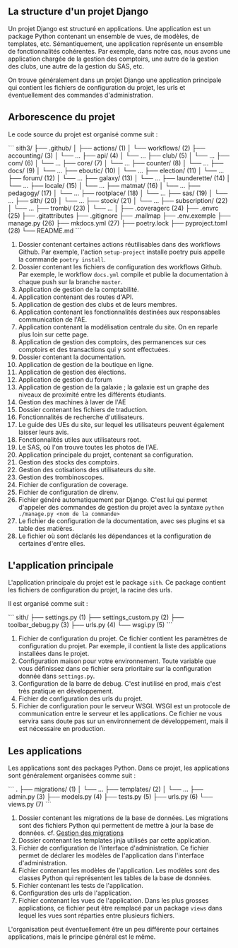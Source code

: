 ## La structure d'un projet Django

Un projet Django est structuré en applications.
Une application est un package Python 
contenant un ensemble de vues, de modèles, de templates, etc.
Sémantiquement, une application représente 
un ensemble de fonctionnalités cohérentes.
Par exemple, dans notre cas, nous avons une application
chargée de la gestion des comptoirs, une autre de la gestion
des clubs, une autre de la gestion du SAS, etc.

On trouve généralement dans un projet Django
une application principale qui contient les
fichiers de configuration du projet, 
les urls et éventuellement des commandes d'administration.

## Arborescence du projet

Le code source du projet est organisé comme suit :

<div class="annotate">
```
sith3/
├── .github/
│   ├── actions/ (1)
│   └── workflows/ (2)
├── accounting/ (3)
│   └── ...
├── api/ (4)
│   └── ...
├── club/ (5)
│   └── ...
├── com/ (6)
│   └── ...
├── core/ (7)
│   └── ...
├── counter/ (8)
│   └── ...
├── docs/ (9)
│   └── ...
├── eboutic/ (10)
│   └── ...
├── election/ (11)
│   └── ...
├── forum/ (12)
│   └── ...
├── galaxy/ (13)
│   └── ...
├── launderette/ (14)
│   └── ...
├── locale/ (15)
│   └── ...
├── matmat/ (16)
│   └── ...
├── pedagogy/ (17)
│   └── ...
├── rootplace/ (18)
│   └── ...
├── sas/ (19)
│   └── ...
├── sith/ (20)
│   └── ...
├── stock/ (21)
│   └── ...
├── subscription/ (22)
│   └── ...
├── trombi/ (23)
│   └── ...
│
├── .coveragerc (24)
├── .envrc (25)
├── .gitattributes
├── .gitignore
├── .mailmap
├── .env.exemple
├── manage.py (26)
├── mkdocs.yml (27)
├── poetry.lock
├── pyproject.toml (28)
└── README.md
```
</div>

1. Dossier contenant certaines actions réutilisables
   dans des workflows Github. Par exemple, l'action
   `setup-project` installe poetry puis appelle
   la commande `poetry install`.
2. Dossier contenant les fichiers de configuration
   des workflows Github. 
   Par exemple, le workflow `docs.yml` compile
   et publie la documentation à chaque push sur la branche `master`.
3. Application de gestion de la comptabilité.
4. Application contenant des routes d'API.
5. Application de gestion des clubs et de leurs membres.
6. Application contenant les fonctionnalités 
   destinées aux responsables communication de l'AE.
7. Application contenant la modélisation centrale du site.
   On en reparle plus loin sur cette page.
8. Application de gestion des comptoirs, des permanences
   sur ces comptoirs et des transactions qui y sont effectuées.
9. Dossier contenant la documentation.
10. Application de gestion de la boutique en ligne.
11. Application de gestion des élections.
12. Application de gestion du forum
13. Application de gestion de la galaxie ; la galaxie
    est un graphe des niveaux de proximité entre les différents
    étudiants.
14. Gestion des machines à laver de l'AE
15. Dossier contenant les fichiers de traduction.
16. Fonctionnalités de recherche d'utilisateurs.
17. Le guide des UEs du site, sur lequel les utilisateurs
    peuvent également laisser leurs avis.
18. Fonctionnalités utiles aux utilisateurs root.
19. Le SAS, où l'on trouve toutes les photos de l'AE.
20. Application principale du projet, contenant sa configuration.
21. Gestion des stocks des comptoirs.
22. Gestion des cotisations des utilisateurs du site.
23. Gestion des trombinoscopes.
24. Fichier de configuration de coverage.
25. Fichier de configuration de direnv.
26. Fichier généré automatiquement par Django. C'est lui
    qui permet d'appeler des commandes de gestion du projet
    avec la syntaxe `python ./manage.py <nom de la commande>`
27. Le fichier de configuration de la documentation,
    avec ses plugins et sa table des matières.
28. Le fichier où sont déclarés les dépendances et la configuration
    de certaines d'entre elles.
    

## L'application principale

L'application principale du projet est le package `sith`.
Ce package contient les fichiers de configuration du projet,
la racine des urls.

Il est organisé comme suit :

<div class="annotate">
```
sith/
├── settings.py (1)
├── settings_custom.py (2)
├── toolbar_debug.py (3)
├── urls.py (4)
└── wsgi.py (5)
```
</div>

1. Fichier de configuration du projet.
   Ce fichier contient les paramètres de configuration du projet.
   Par exemple, il contient la liste des applications
   installées dans le projet.
2. Configuration maison pour votre environnement.
   Toute variable que vous définissez dans ce fichier sera prioritaire
   sur la configuration donnée dans `settings.py`.
3. Configuration de la barre de debug.
   C'est inutilisé en prod, mais c'est très pratique en développement.
4. Fichier de configuration des urls du projet.
5. Fichier de configuration pour le serveur WSGI.
   WSGI est un protocole de communication entre le serveur
   et les applications.
   Ce fichier ne vous servira sans doute pas sur un environnement
   de développement, mais il est nécessaire en production.

## Les applications

Les applications sont des packages Python.
Dans ce projet, les applications sont généralement organisées
comme suit :

<div class="annotate">
```
.
├── migrations/ (1)
│   └── ...
├── templates/ (2)
│   └── ...
├── admin.py (3)
├── models.py (4)
├── tests.py (5)
├── urls.py (6)
└── views.py (7)
```
</div>

1. Dossier contenant les migrations de la base de données.
   Les migrations sont des fichiers Python qui permettent
   de mettre à jour la base de données.
   cf. [Gestion des migrations](../howto/migrations.md)
2. Dossier contenant les templates jinja utilisés par cette application.
3. Fichier de configuration de l'interface d'administration.
   Ce fichier permet de déclarer les modèles de l'application
   dans l'interface d'administration.
4. Fichier contenant les modèles de l'application.
   Les modèles sont des classes Python qui représentent
   les tables de la base de données.
5. Fichier contenant les tests de l'application.
6. Configuration des urls de l'application.
7. Fichier contenant les vues de l'application.
   Dans les plus grosses applications,
   ce fichier peut être remplacé par un package
   `views` dans lequel les vues sont réparties entre
   plusieurs fichiers.

L'organisation peut éventuellement être un peu différente
pour certaines applications, mais le principe
général est le même.